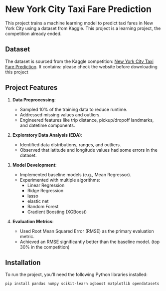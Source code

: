 # New York City Taxi Fare Prediction

This project trains a machine learning model to predict taxi fares in New York City using a dataset from Kaggle. This project is a learning project, the competition already ended. 
## Dataset

The dataset is sourced from the Kaggle competition: [New York City Taxi Fare Prediction](https://www.kaggle.com/c/new-york-city-taxi-fare-prediction). It contains:
please check the website before downloading this project 

## Project Features

1. **Data Preprocessing**:
   - Sampled 10% of the training data to reduce runtime.
   - Addressed missing values and outliers.
   - Engineered features like trip distance, pickup/dropoff landmarks, and datetime components.

2. **Exploratory Data Analysis (EDA)**:
   - Identified data distributions, ranges, and outliers.
   - Observed that latitude and longitude values had some errors in the dataset.

3. **Model Development**:
   - Implemented baseline models (e.g., Mean Regressor).
   - Experimented with multiple algorithms:
     - Linear Regression
     - Ridge Regression
     - lasso
     - elastic net
     - Random Forest
     - Gradient Boosting (XGBoost)

4. **Evaluation Metrics**:
   - Used Root Mean Squared Error (RMSE) as the primary evaluation metric.
   - Achieved an RMSE significantly better than the baseline model. (top 30% in the competition)

## Installation

To run the project, you'll need the following Python libraries installed:

```bash
pip install pandas numpy scikit-learn xgboost matplotlib opendatasets
